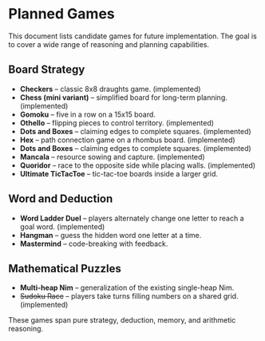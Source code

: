 # Planned Games

This document lists candidate games for future implementation. The goal is to cover a wide range of reasoning and planning capabilities.

## Board Strategy
- **Checkers** – classic 8x8 draughts game. (implemented)
- **Chess (mini variant)** – simplified board for long-term planning. (implemented)
- **Gomoku** – five in a row on a 15x15 board.
- **Othello** – flipping pieces to control territory. (implemented)
- **Dots and Boxes** – claiming edges to complete squares. (implemented)
- **Hex** – path connection game on a rhombus board. (implemented)
- **Dots and Boxes** – claiming edges to complete squares. (implemented)
- **Mancala** – resource sowing and capture. (implemented)
- **Quoridor** – race to the opposite side while placing walls. (implemented)
- **Ultimate TicTacToe** – tic-tac-toe boards inside a larger grid.

## Word and Deduction
- **Word Ladder Duel** – players alternately change one letter to reach a goal word. (implemented)
- **Hangman** – guess the hidden word one letter at a time.
- **Mastermind** – code-breaking with feedback.

## Mathematical Puzzles
- **Multi-heap Nim** – generalization of the existing single-heap Nim.
- ~~Sudoku Race~~ – players take turns filling numbers on a shared grid. (implemented)

These games span pure strategy, deduction, memory, and arithmetic reasoning.
